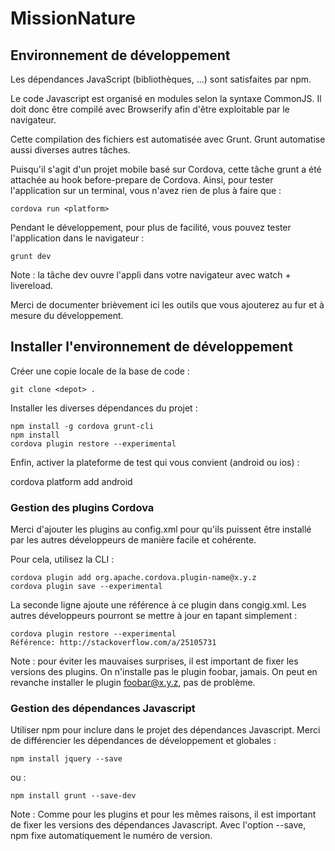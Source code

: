 # MissionNature

## Environnement de développement

Les dépendances JavaScript (bibliothèques, ...) sont satisfaites par npm.


Le code Javascript est organisé en modules selon la syntaxe CommonJS. Il doit donc être compilé avec Browserify afin d'être exploitable par le navigateur.


Cette compilation des fichiers est automatisée avec Grunt. Grunt automatise aussi diverses autres tâches.


Puisqu'il s'agit d'un projet mobile basé sur Cordova, cette tâche grunt a été attachée au hook before-prepare de Cordova. Ainsi, pour tester l'application sur un terminal, vous n'avez rien de plus à faire que :
```
cordova run <platform>
```
Pendant le développement, pour plus de facilité, vous pouvez tester l'application dans le navigateur :
```
grunt dev
  ```
Note : la tâche dev ouvre l'appli dans votre navigateur avec watch + livereload.

Merci de documenter brièvement ici les outils que vous ajouterez au fur et à mesure du développement.

## Installer l'environnement de développement

Créer une copie locale de la base de code :
```
git clone <depot> .
```
Installer les diverses dépendances du projet :
```
npm install -g cordova grunt-cli
npm install
cordova plugin restore --experimental
```
Enfin, activer la plateforme de test qui vous convient (android ou ios) :

cordova platform add android
### Gestion des plugins Cordova

Merci d'ajouter les plugins au config.xml pour qu'ils puissent être installé par les autres développeurs de manière facile et cohérente.

Pour cela, utilisez la CLI :
```
cordova plugin add org.apache.cordova.plugin-name@x.y.z
cordova plugin save --experimental
```
La seconde ligne ajoute une référence à ce plugin dans congig.xml. Les autres développeurs pourront se mettre à jour en tapant simplement :
```
cordova plugin restore --experimental
Référence: http://stackoverflow.com/a/25105731
```
Note : pour éviter les mauvaises surprises, il est important de fixer les versions des plugins. On n'installe pas le plugin foobar, jamais. On peut en revanche installer le plugin foobar@x.y.z, pas de problème.

### Gestion des dépendances Javascript

Utiliser npm pour inclure dans le projet des dépendances Javascript. Merci de différencier les dépendances de développement et globales :
```
npm install jquery --save
```
ou :
```
npm install grunt --save-dev
```
Note : Comme pour les plugins et pour les mêmes raisons, il est important de fixer les versions des dépendances Javascript. Avec l'option --save, npm fixe automatiquement le numéro de version.
